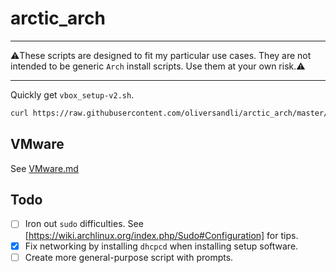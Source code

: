 # arctic_arch

--------
:warning:These scripts are designed to fit my particular use cases. They are not intended to be generic `Arch` install scripts. Use them at your own risk.:warning:

--------

Quickly get `vbox_setup-v2.sh`.
```bash
curl https://raw.githubusercontent.com/oliversandli/arctic_arch/master/vbox_setup-v2.sh > vbox_setup-v2.sh
```

## VMware

See [VMware.md](vmware/VMware.md)

## Todo

- [ ] Iron out `sudo` difficulties. See [https://wiki.archlinux.org/index.php/Sudo#Configuration] for tips.
- [x] Fix networking by installing `dhcpcd` when installing setup software.
- [ ] Create more general-purpose script with prompts.
